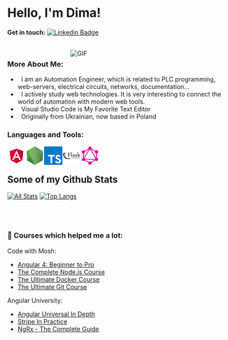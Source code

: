 # Hello, I'm Dima! 


**Get in touch:**
[![Linkedin Badge](https://img.shields.io/badge/LinkedIn-0077B5?style=for-the-badge&logo=linkedin&logoColor=white)](https://www.linkedin.com/in/dima-poputnikov-056b44134/)

<br/>

<img align="right" alt="GIF" src="https://media.giphy.com/media/yYSSBtDgbbRzq/giphy.gif" width="360px"/>
  
###  More About Me:


-  &nbsp; I am an Automation Engineer, which is related to PLC programming, web-servers, electrical circuits, networks, documentation... 
-  &nbsp; I actively study web technologies. It is very interesting to connect the world of automation with modern web tools.
-  &nbsp; Visual Studio Code is My Favorite Text Editor
-  &nbsp; Originally from Ukrainian, now based in Poland


###  Languages and Tools:


<a href="https://angular.io/" target="_blank"> <img align="left" src="https://raw.githubusercontent.com/github/explore/80688e429a7d4ef2fca1e82350fe8e3517d3494d/topics/angular/angular.png" alt="firebase" height ="42px"/> </a>
<a href="https://nodejs.org" target="_blank"><img align="left" alt="Node.js" height ="42px" src="https://raw.githubusercontent.com/github/explore/80688e429a7d4ef2fca1e82350fe8e3517d3494d/topics/nodejs/nodejs.png"></a>
<a href="https://www.typescriptlang.org/" target="_blank"><img align="left" alt="Typescirpt" height ="42px" src="https://raw.githubusercontent.com/github/explore/80688e429a7d4ef2fca1e82350fe8e3517d3494d/topics/typescript/typescript.png" height='42px'></a>
<a href="https://flask.palletsprojects.com/en/2.0.x/" target="_blank"><img align="left" alt="Flask" height ="42px" src="https://raw.githubusercontent.com/github/explore/80688e429a7d4ef2fca1e82350fe8e3517d3494d/topics/flask/flask.png" height='42px'></a>
<img align="left" alt="GraphQL" width="42px" src="https://raw.githubusercontent.com/github/explore/80688e429a7d4ef2fca1e82350fe8e3517d3494d/topics/graphql/graphql.png" />

<br/>
<br/>

## Some of my Github Stats

[![All Stats](https://github-readme-stats-axpwmfcg3.vercel.app/api?username=dmytro-poputnikov&show_icons=true&include_all_commits=true&count_private=true&hide=contribs)](https://github.com/pedes/github-readme-stats)
[![Top Langs](https://github-readme-stats-axpwmfcg3.vercel.app/api/top-langs/?username=dmytro-poputnikov&layout=compact)](https://github.com/pedes/github-readme-stats)

<br/>
<br/>

### 💬 Courses which helped me a lot:

Code with Mosh:
- [Angular 4: Beginner to Pro](https://codewithmosh.com/courses/enrolled/206545)
- [The Complete Node.js Course](https://codewithmosh.com/courses/enrolled/293204)
- [The Ultimate Docker Course](https://codewithmosh.com/courses/enrolled/1359863)
- [The Ultimate Git Course](https://codewithmosh.com/courses/enrolled/1120640)

Angular University:
- [Angular Universal In Depth](https://www.udemy.com/course/angular-universal-course/learn/lecture/21882918?start=615#overview)
- [Stripe In Practice](https://www.udemy.com/course/stripe-course/learn/lecture/17691874?start=0#overview)
- [NgRx - The Complete Guide](https://www.udemy.com/course/ngrx-course/learn/lecture/15404022?start=0#overview)






